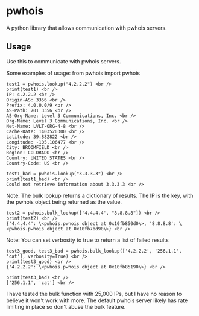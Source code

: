 pwhois
======

A python library that allows communication with pwhois servers.

Usage
---------------------
Use this to communicate with pwhois servers.

Some examples of usage:
    from pwhois import pwhois <br />

    test1 = pwhois.lookup("4.2.2.2") <br />
    print(test1) <br />
    IP: 4.2.2.2 <br />
    Origin-AS: 3356 <br />
    Prefix: 4.0.0.0/9 <br />
    AS-Path: 701 3356 <br />
    AS-Org-Name: Level 3 Communications, Inc. <br />
    Org-Name: Level 3 Communications, Inc. <br />
    Net-Name: LVLT-ORG-4-8 <br />
    Cache-Date: 1403520300 <br />
    Latitude: 39.882822 <br />
    Longitude: -105.106477 <br />
    City: BROOMFIELD <br />
    Region: COLORADO <br />
    Country: UNITED STATES <br />
    Country-Code: US <br />
 
    test1_bad = pwhois.lookup("3.3.3.3") <br />
    print(test1_bad) <br />
    Could not retrieve information about 3.3.3.3 <br />
 
Note: The bulk lookup returns a dictionary of results. The IP is the key, with the pwhois object being returned
as the value.<br />

    test2 = pwhois.bulk_lookup(['4.4.4.4', "8.8.8.8"]) <br />
    print(test2) <br />
    {'4.4.4.4': \<pwhois.pwhois object at 0x10fb850d0\>, '8.8.8.8': \<pwhois.pwhois object at 0x10fb7bd90\>} <br />

Note: You can set verbosity to true to return a list of failed results <br />

    test3_good, test3_bad = pwhois.bulk_lookup(['4.2.2.2', '256.1.1', 'cat'], verbosity=True) <br />
    print(test3_good) <br />
    {'4.2.2.2': \<pwhois.pwhois object at 0x10fb85190\>} <br />
    
    print(test3_bad) <br />
    ['256.1.1', 'cat'] <br />

I have tested the bulk function with 25,000 IPs, but I have no reason to believe it won't work with more. The default
pwhois server likely has rate limiting in place so don't abuse the bulk feature.